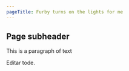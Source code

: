 ```yaml
---
pageTitle: Furby turns on the lights for me
---
```


## Page subheader
This is a paragraph of text

Editar tode.